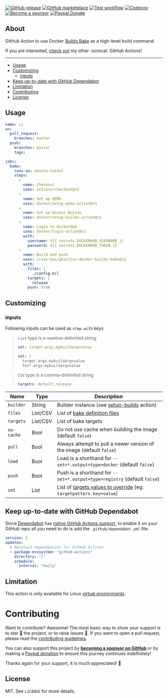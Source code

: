 [![GitHub release](https://img.shields.io/github/release/crazy-max/ghaction-docker-buildx-bake.svg?style=flat-square)](https://github.com/crazy-max/ghaction-docker-buildx-bake/releases/latest)
[![GitHub marketplace](https://img.shields.io/badge/marketplace-docker--buildx--bake-blue?logo=github&style=flat-square)](https://github.com/marketplace/actions/docker-buildx-bake)
[![Test workflow](https://img.shields.io/github/workflow/status/crazy-max/ghaction-docker-buildx-bake/test?label=test&logo=github&style=flat-square)](https://github.com/crazy-max/ghaction-docker-buildx-bake/actions?workflow=test)
[![Codecov](https://img.shields.io/codecov/c/github/crazy-max/ghaction-docker-buildx-bake?logo=codecov&style=flat-square)](https://codecov.io/gh/crazy-max/ghaction-docker-buildx-bake)
[![Become a sponsor](https://img.shields.io/badge/sponsor-crazy--max-181717.svg?logo=github&style=flat-square)](https://github.com/sponsors/crazy-max)
[![Paypal Donate](https://img.shields.io/badge/donate-paypal-00457c.svg?logo=paypal&style=flat-square)](https://www.paypal.me/crazyws)

## About

GitHub Action to use Docker [Buildx Bake](https://github.com/docker/buildx#buildx-bake-options-target) as a high-level build command.

If you are interested, [check out](https://git.io/Je09Y) my other :octocat: GitHub Actions!

___

* [Usage](#usage)
* [Customizing](#customizing)
  * [inputs](#inputs)
* [Keep up-to-date with GitHub Dependabot](#keep-up-to-date-with-github-dependabot)
* [Limitation](#limitation)
* [Contributing](#contributing)
* [License](#license)

## Usage

```yaml
name: ci
on:
  pull_request:
    branches: master
  push:
    branches: master
    tags:

jobs:
  bake:
    runs-on: ubuntu-latest
    steps:
      -
        name: Checkout
        uses: actions/checkout@v2
      -
        name: Set up QEMU
        uses: docker/setup-qemu-action@v1
      -
        name: Set up Docker Buildx
        uses: docker/setup-buildx-action@v1
      -
        name: Login to DockerHub
        uses: docker/login-action@v1 
        with:
          username: ${{ secrets.DOCKERHUB_USERNAME }}
          password: ${{ secrets.DOCKERHUB_TOKEN }}
      -
        name: Build and push
        uses: crazy-max/ghaction-docker-buildx-bake@v1
        with:
          files: |
            ./config.hcl
          targets: |
            release
          push: true
```

## Customizing

### inputs

Following inputs can be used as `step.with` keys

> `List` type is a newline-delimited string
> ```yaml
> set: target.args.mybuildarg=value
> ```
> ```yaml
> set: |
>   target.args.mybuildarg=value
>   foo*.args.mybuildarg=value
> ```

> `CSV` type is a comma-delimited string
> ```yaml
> targets: default,release
> ```

| Name             | Type     | Description                        |
|------------------|----------|------------------------------------|
| `builder`        | String   | Builder instance (see [setup-buildx](https://github.com/docker/setup-buildx-action) action) |
| `files`          | List/CSV | List of [bake definition files](https://github.com/docker/buildx#file-definition) |
| `targets`        | List/CSV | List of bake targets |
| `no-cache`       | Bool     | Do not use cache when building the image (default `false`) |
| `pull`           | Bool     | Always attempt to pull a newer version of the image (default `false`) |
| `load`           | Bool     | Load is a shorthand for `--set=*.output=type=docker` (default `false`) |
| `push`           | Bool     | Push is a shorthand for `--set=*.output=type=registry` (default `false`) |
| `set`            | List     | List of [targets values to override](https://github.com/docker/buildx#--set-targetpatternkeysubkeyvalue) (eg: `targetpattern.key=value`) |

## Keep up-to-date with GitHub Dependabot

Since [Dependabot](https://docs.github.com/en/github/administering-a-repository/keeping-your-actions-up-to-date-with-github-dependabot)
has [native GitHub Actions support](https://docs.github.com/en/github/administering-a-repository/configuration-options-for-dependency-updates#package-ecosystem),
to enable it on your GitHub repo all you need to do is add the `.github/dependabot.yml` file:

```yaml
version: 2
updates:
  # Maintain dependencies for GitHub Actions
  - package-ecosystem: "github-actions"
    directory: "/"
    schedule:
      interval: "daily"
```

## Limitation

This action is only available for Linux [virtual environments](https://help.github.com/en/articles/virtual-environments-for-github-actions#supported-virtual-environments-and-hardware-resources).

# Contributing

Want to contribute? Awesome! The most basic way to show your support is to star :star2: the project,
or to raise issues :speech_balloon:. If you want to open a pull request, please read the
[contributing guidelines](.github/CONTRIBUTING.md).

You can also support this project by [**becoming a sponsor on GitHub**](https://github.com/sponsors/crazy-max) or by
making a [Paypal donation](https://www.paypal.me/crazyws) to ensure this journey continues indefinitely!

Thanks again for your support, it is much appreciated! :pray:

## License

MIT. See `LICENSE` for more details.
